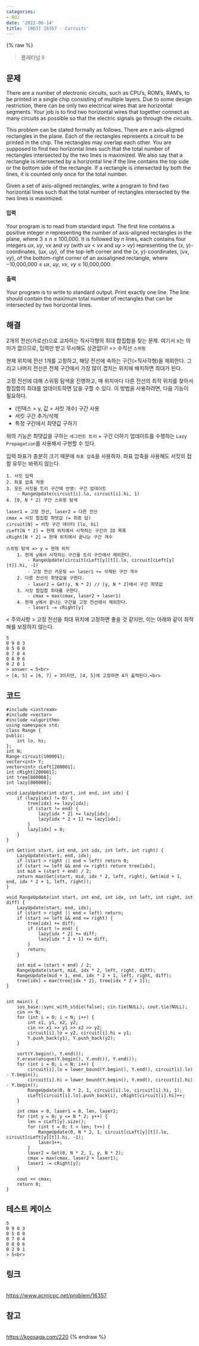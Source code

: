 ```yaml
---
categories:
- BOJ
date: '2022-06-14'
title: '[BOJ] 16357 - Circuits'
---
```


{% raw %}
> 플래티넘 II<br>

## 문제
There are a number of electronic circuits, such as CPU’s, ROM’s, RAM’s, to be printed in a single chip consisting of multiple layers. Due to some design restriction, there can be only two electrical wires that are horizontal segments. Your job is to find two horizontal wires that together connect as many circuits as possible so that the electric signals go through the circuits.

This problem can be stated formally as follows. There are  _n_ axis-aligned rectangles in the plane. Each of the rectangles represents a circuit to be printed in the chip. The rectangles may overlap each other. You are supposed to find two horizontal lines such that the total number of rectangles intersected by the two lines is maximized. We also say that a rectangle is intersected by a horizontal line if the line contains the top side or the bottom side of the rectangle. If a rectangle is intersected by both the lines, it is counted only once for the total number.

Given a set of axis-aligned rectangles, write a program to find two horizontal lines such that the total number of rectangles intersected by the two lines is maximized.

#### 입력
Your program is to read from standard input. The first line contains a positive integer  _n_  representing the number of axis-aligned rectangles in the plane, where 3 ≤  _n_  ≤ 100,000. It is followed by  _n_  lines, each contains four integers _ux_,  _uy_,  _vx_ and  _vy_  (with  _ux_  <  _vx_  and  _uy_  >  _vy_) representing the (x, y)-coordinates, (_ux_,  _uy_), of the top-left corner and the (x, y)-coordinates, (_vx_,  _vy_), of the bottom-right corner of an axisaligned rectangle, where −10,000,000 ≤  _ux_,  _uy_,  _vx_,  _vy_ ≤ 10,000,000.

#### 출력
Your program is to write to standard output. Print exactly one line. The line should contain the maximum total number of rectangles that can be intersected by two horizontal lines.

## 해결
2개의 전선(가로선)으로 교차하는 직사각형의 최대 합집합을 찾는 문제. 여기서 x는 의미가 없으므로, 입력만 받고 무시해도 상관없다! => 수직선 `스위핑`

현재 위치에 전선 1개를 고정하고, 해당 전선에 속하는 구간(=직사각형)을 제외한다. 그리고 나머지 전선은 전체 구간에서 가장 많이 겹치는 위치에 배치하면 최대가 된다.

고정 전선에 대해 스위핑 탐색을 진행하고, 매 위치마다 다른 전선의 최적 위치를 찾아서 합집합의 최대를 업데이트하면 답을 구할 수 있다. 이 방법을 사용하려면, 다음 기능이 필요하다.
- (인덱스 = y, 값 = 서킷 개수) 구간 사용
- 서킷 구간 추가/삭제
- 특정 구간에서 최댓값 구하기

위의 기능은 최댓값을 구하는 `세그먼트 트리` + 구간 더하기 업데이트를 수행하는 `Lazy Propagation`를 사용해서 구현할 수 있다.

입력 좌표가 충분히 크기 때문에 `좌표 압축`을 사용하자. 좌표 압축을 사용해도 서킷의 접함 유무는 바뀌지 않는다.

```
1. 서킷 입력
2. 좌표 압축 적용
3. 모든 서킷을 트리 구간에 반영: 구간 업데이트
	- RangeUpdate(circuit[i].lo, circuit[i].hi, 1)
4. [0, N * 2] 구간 스위핑 탐색
```
```
laser1 = 고정 전선, laser2 = 다른 전선
cmax = 서킷 합집합 최댓값 (= 최종 답)
circuit[N] = 서킷 구간 데이터 [lo, hi]
cLeft[N * 2] = 현재 위치에서 시작하는 구간의 ID 목록
cRight[N * 2] = 현재 위치에서 끝나는 구간 개수

스위핑 탐색 => y = 현재 위치
	1. 현재 y에서 시작하는 구간을 트리 구간에서 제외한다.
		- RangeUpdate(circuit[cLeft[y][t]].lo, circuit[cLeft[y][t]].hi, -1)
		- 고정 전선 카운팅 => laser1 += 삭제된 구간 개수
	2. 다른 전선의 최댓값을 구한다.
		- laser2 = Get(y, N * 2) // [y, N * 2]에서 구간 최댓값
	3. 서킷 합집합 최대를 구한다.
		- cmax = max(cmax, laser2 + laser1)
	4. 현재 y에서 끝나는 구간을 고정 전선에서 제외한다.
		- laser1 -= cRight[y]
```

< 주의사항 >
고정 전선을 최대 위치에 고정하면 좋을 것 같지만, 이는 아래와 같이 최적해를 보장하지 않는다.
```
5 
0 9 0 3 
0 5 0 0 
0 7 0 4 
0 8 0 6 
0 2 0 1 
> answer = 5<br>
> [4, 5] = [6, 7] = 3이지만, [4, 5]에 고정하면 4가 출력된다.<br>
```

## 코드
```
#include <iostream>
#include <vector>
#include <algorithm>
using namespace std;
class Range {
public:
	int lo, hi;
};
int N;
Range circuit[100001];
vector<int> Y;
vector<int> cLeft[200001];
int cRight[200001];
int tree[800008];
int lazy[800008];

void LazyUpdate(int start, int end, int idx) {
	if (lazy[idx] != 0) {
		tree[idx] += lazy[idx];
		if (start != end) {
			lazy[idx * 2] += lazy[idx];
			lazy[idx * 2 + 1] += lazy[idx];
		}
		lazy[idx] = 0;
	}
}

int Get(int start, int end, int idx, int left, int right) {
	LazyUpdate(start, end, idx);
	if (start > right || end < left) return 0;
	if (start >= left && end <= right) return tree[idx];
	int mid = (start + end) / 2;
	return max(Get(start, mid, idx * 2, left, right), Get(mid + 1, end, idx * 2 + 1, left, right));
}

void RangeUpdate(int start, int end, int idx, int left, int right, int diff) {
	LazyUpdate(start, end, idx);
	if (start > right || end < left) return;
	if (start >= left && end <= right) {
		tree[idx] += diff;
		if (start != end) {
			lazy[idx * 2] += diff;
			lazy[idx * 2 + 1] += diff;
		}
		return;
	}

	int mid = (start + end) / 2;
	RangeUpdate(start, mid, idx * 2, left, right, diff);
	RangeUpdate(mid + 1, end, idx * 2 + 1, left, right, diff);
	tree[idx] = max(tree[idx * 2], tree[idx * 2 + 1]);
}


int main() {
	ios_base::sync_with_stdio(false); cin.tie(NULL); cout.tie(NULL);
	cin >> N;
	for (int i = 0; i < N; i++) {
		int x1, y1, x2, y2;
		cin >> x1 >> y1 >> x2 >> y2;
		circuit[i].lo = y2, circuit[i].hi = y1;
		Y.push_back(y1), Y.push_back(y2);
	}
	
	sort(Y.begin(), Y.end());
	Y.erase(unique(Y.begin(), Y.end()), Y.end());
	for (int i = 0; i < N; i++) {
		circuit[i].lo = lower_bound(Y.begin(), Y.end(), circuit[i].lo) - Y.begin();
		circuit[i].hi = lower_bound(Y.begin(), Y.end(), circuit[i].hi) - Y.begin();
		RangeUpdate(0, N * 2, 1, circuit[i].lo, circuit[i].hi, 1);
		cLeft[circuit[i].lo].push_back(i), cRight[circuit[i].hi]++;
	}

	int cmax = 0, laser1 = 0, len, laser2;
	for (int y = 0; y <= N * 2; y++) {
		len = cLeft[y].size();
		for (int t = 0; t < len; t++) {
			RangeUpdate(0, N * 2, 1, circuit[cLeft[y][t]].lo, circuit[cLeft[y][t]].hi, -1);
			laser1++;
		}
		laser2 = Get(0, N * 2, 1, y, N * 2);
		cmax = max(cmax, laser2 + laser1);
		laser1 -= cRight[y];
	}

	cout << cmax;
	return 0;
}
```

## 테스트 케이스
```
5 
0 9 0 3 
0 5 0 0 
0 7 0 4 
0 8 0 6 
0 2 0 1 
> 5<br>
```

## 링크
<br>https://www.acmicpc.net/problem/16357

## 참고
<br>https://koosaga.com/220
{% endraw %}